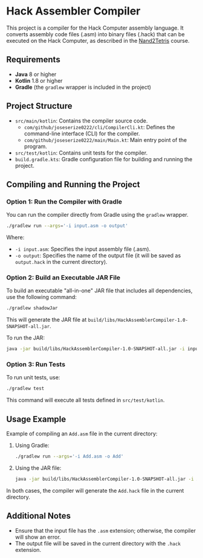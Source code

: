 
# Hack Assembler Compiler

This project is a compiler for the Hack Computer assembly language. It converts assembly code files (.asm) into binary files (.hack) that can be executed on the Hack Computer, as described in the [Nand2Tetris](https://www.nand2tetris.org/) course.

## Requirements

- **Java** 8 or higher
- **Kotlin** 1.8 or higher
- **Gradle** (the `gradlew` wrapper is included in the project)

## Project Structure

- `src/main/kotlin`: Contains the compiler source code.
    - `com/github/joseserize0222/cli/CompilerCli.kt`: Defines the command-line interface (CLI) for the compiler.
    - `com/github/joseserize0222/main/Main.kt`: Main entry point of the program.
- `src/test/kotlin`: Contains unit tests for the compiler.
- `build.gradle.kts`: Gradle configuration file for building and running the project.

## Compiling and Running the Project

### Option 1: Run the Compiler with Gradle

You can run the compiler directly from Gradle using the `gradlew` wrapper.

```bash
./gradlew run --args='-i input.asm -o output'
```

Where:

- `-i input.asm`: Specifies the input assembly file (.asm).
- `-o output`: Specifies the name of the output file (it will be saved as `output.hack` in the current directory).

### Option 2: Build an Executable JAR File

To build an executable "all-in-one" JAR file that includes all dependencies, use the following command:

```bash
./gradlew shadowJar
```

This will generate the JAR file at `build/libs/HackAssemblerCompiler-1.0-SNAPSHOT-all.jar`.

To run the JAR:

```bash
java -jar build/libs/HackAssemblerCompiler-1.0-SNAPSHOT-all.jar -i input.asm -o output
```

### Option 3: Run Tests

To run unit tests, use:

```bash
./gradlew test
```

This command will execute all tests defined in `src/test/kotlin`.

## Usage Example

Example of compiling an `Add.asm` file in the current directory:

1. Using Gradle:

   ```bash
   ./gradlew run --args='-i Add.asm -o Add'
   ```

2. Using the JAR file:

   ```bash
   java -jar build/libs/HackAssemblerCompiler-1.0-SNAPSHOT-all.jar -i Add.asm -o Add
   ```

In both cases, the compiler will generate the `Add.hack` file in the current directory.

## Additional Notes

- Ensure that the input file has the `.asm` extension; otherwise, the compiler will show an error.
- The output file will be saved in the current directory with the `.hack` extension.
